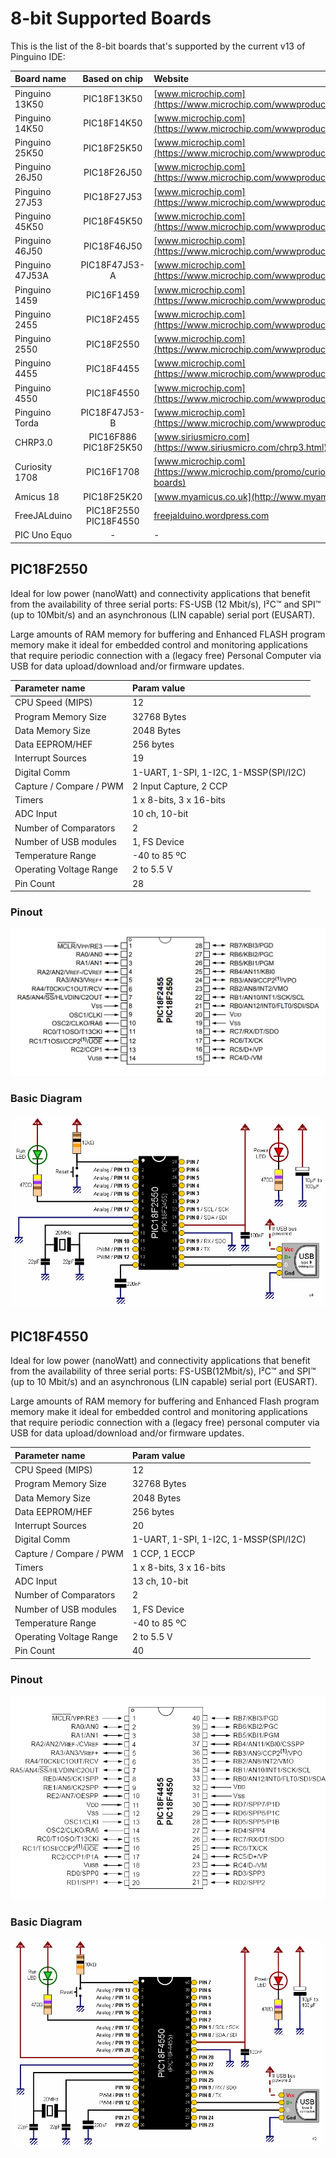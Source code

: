 # 8-bit Supported Boards

This is the list of the 8-bit boards that's supported by the current v13 of Pinguino IDE:

| Board name      | Based on chip	| Website	|
|:----------------|:-------------------:|:--------------|
| Pinguino 13K50  | PIC18F13K50		| [www.microchip.com](https://www.microchip.com/wwwproducts/en/PIC18F13K50)|
| Pinguino 14K50  | PIC18F14K50		| [www.microchip.com](https://www.microchip.com/wwwproducts/en/PIC18F14K50)|
| Pinguino 25K50  | PIC18F25K50		| [www.microchip.com](https://www.microchip.com/wwwproducts/en/PIC18F25K50)|
| Pinguino 26J50  | PIC18F26J50		| [www.microchip.com](https://www.microchip.com/wwwproducts/en/PIC18F26J50)|
| Pinguino 27J53  | PIC18F27J53		| [www.microchip.com](https://www.microchip.com/wwwproducts/en/PIC18F27J53)|
| Pinguino 45K50  | PIC18F45K50		| [www.microchip.com](https://www.microchip.com/wwwproducts/en/PIC18F45K50)|
| Pinguino 46J50  | PIC18F46J50		| [www.microchip.com](https://www.microchip.com/wwwproducts/en/PIC18F46J50)|
| Pinguino 47J53A | PIC18F47J53-A	| [www.microchip.com](https://www.microchip.com/wwwproducts/en/PIC18F47J53)|
| Pinguino 1459   | PIC16F1459		| [www.microchip.com](https://www.microchip.com/wwwproducts/en/PIC16F1459)|
| Pinguino 2455   | PIC18F2455		| [www.microchip.com](https://www.microchip.com/wwwproducts/en/PIC18F2455)|
| Pinguino 2550   | PIC18F2550		| [www.microchip.com](https://www.microchip.com/wwwproducts/en/PIC18F2550)|
| Pinguino 4455   | PIC18F4455		| [www.microchip.com](https://www.microchip.com/wwwproducts/en/PIC18F4455)|
| Pinguino 4550   | PIC18F4550		| [www.microchip.com](https://www.microchip.com/wwwproducts/en/PIC18F4550)|
| Pinguino Torda  | PIC18F47J53-B	| [www.microchip.com](https://www.microchip.com/wwwproducts/en/PIC18F47J53)|
| CHRP3.0         | PIC16F886<br />PIC18F25K50	| [www.siriusmicro.com](https://www.siriusmicro.com/chrp3.html)|
| Curiosity 1708  | PIC16F1708		| [www.microchip.com](https://www.microchip.com/promo/curiosity-development-boards)|
| Amicus 18       | PIC18F25K20		| [www.myamicus.co.uk](http://www.myamicus.co.uk/)|
| FreeJALduino    | PIC18F2550<br />PIC18F4550	| [freejalduino.wordpress.com](https://freejalduino.wordpress.com/)|
| PIC Uno Equo    | -                   | -             |

## PIC18F2550

Ideal for low power (nanoWatt) and connectivity applications that benefit from the availability
of three serial ports: FS-USB (12 Mbit/s), I²C™ and SPI™ (up to 10Mbit/s) and an asynchronous
(LIN capable) serial port (EUSART).

Large amounts of RAM memory for buffering and Enhanced FLASH
program memory make it ideal for embedded control and monitoring applications that require periodic
connection with a (legacy free) Personal Computer via USB for data upload/download and/or
firmware updates.

| Parameter name		| Param value	|
|:------------------------------|:--------------|
| CPU Speed (MIPS)		| 12		|
| Program Memory Size		| 32768 Bytes	|
| Data Memory Size		| 2048 Bytes	|
| Data EEPROM/HEF		| 256 bytes	|
| Interrupt Sources		| 19		|
| Digital Comm			| 1-UART, 1-SPI, 1-I2C, 1-MSSP(SPI/I2C) |
| Capture / Compare / PWM	| 2 Input Capture, 2 CCP	|
| Timers			| 1 x 8-bits, 3 x 16-bits	|
| ADC Input			| 10 ch, 10-bit	|
| Number of Comparators		| 2		|
| Number of USB modules		| 1, FS Device	|
| Temperature Range		| -40 to 85 ºC	|
| Operating Voltage Range	| 2 to 5.5 V	|
| Pin Count			| 28		|


### Pinout

![PIC 18F2550 pinout](./18F2550-pinout.png "PIC18F2550 pinout")

### Basic Diagram

![PIC 18F2550 basic diagram](./18F2550-diagram.png "PIC18F2550 basic diagram")

## PIC18F4550

Ideal for low power (nanoWatt) and connectivity applications that benefit from the availability
of three serial ports: FS-USB(12Mbit/s), I²C™ and SPI™ (up to 10 Mbit/s) and an asynchronous
(LIN capable) serial port (EUSART).

Large amounts of RAM memory for buffering and Enhanced Flash
program memory make it ideal for embedded control and monitoring applications that require periodic
connection with a (legacy free) personal computer via USB for data upload/download and/or
firmware updates.

| Parameter name		| Param value	|
|:------------------------------|:--------------|
| CPU Speed (MIPS)		| 12		|
| Program Memory Size		| 32768 Bytes	|
| Data Memory Size		| 2048 Bytes	|
| Data EEPROM/HEF		| 256 bytes	|
| Interrupt Sources		| 20		|
| Digital Comm			| 1-UART, 1-SPI, 1-I2C, 1-MSSP(SPI/I2C) |
| Capture / Compare / PWM	| 1 CCP, 1 ECCP	|
| Timers			| 1 x 8-bits, 3 x 16-bits	|
| ADC Input			| 13 ch, 10-bit	|
| Number of Comparators		| 2		|
| Number of USB modules		| 1, FS Device	|
| Temperature Range		| -40 to 85 ºC	|
| Operating Voltage Range	| 2 to 5.5 V	|
| Pin Count			| 40		|

### Pinout

![PIC 18F4550 pinout](./18F4550-pinout.gif "PIC18F4550 pinout")

### Basic Diagram

![PIC 18F4550 basic diagram](./18F4550-diagram.png "PIC18F4550 basic diagram")
